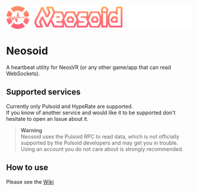 ![Neosoid Banner](https://github.com/JanoschABR/neosoid/blob/master/NeosoidBanner.png?raw=true)

# Neosoid
A heartbeat utility for NeosVR (or any other game/app that can read WebSockets).

## Supported services
Currently only Pulsoid and HypeRate are supported.  
If you know of another service and would like it to be supported don't hesitate to open an Issue about it.

>**Warning**  
> Neosoid uses the Pulsoid RPC to read data, which is not officially supported by the Pulsoid developers and may get you in trouble.  
> Using an account you do not care about is strongly recommended.

## How to use
Please see the [Wiki](https://github.com/JanoschABR/neosoid/wiki)

